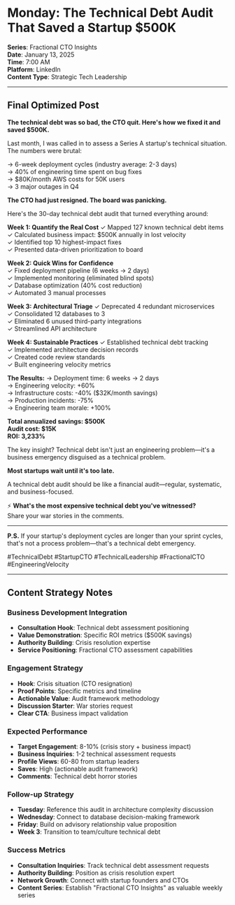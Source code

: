 # Monday: The Technical Debt Audit That Saved a Startup $500K

**Series**: Fractional CTO Insights  
**Date**: January 13, 2025  
**Time**: 7:00 AM  
**Platform**: LinkedIn  
**Content Type**: Strategic Tech Leadership  

---

## Final Optimized Post

**The technical debt was so bad, the CTO quit. Here's how we fixed it and saved $500K.**

Last month, I was called in to assess a Series A startup's technical situation. The numbers were brutal:

→ 6-week deployment cycles (industry average: 2-3 days)  
→ 40% of engineering time spent on bug fixes  
→ $80K/month AWS costs for 50K users  
→ 3 major outages in Q4  

**The CTO had just resigned. The board was panicking.**

Here's the 30-day technical debt audit that turned everything around:

**Week 1: Quantify the Real Cost**
✓ Mapped 127 known technical debt items  
✓ Calculated business impact: $500K annually in lost velocity  
✓ Identified top 10 highest-impact fixes  
✓ Presented data-driven prioritization to board  

**Week 2: Quick Wins for Confidence**  
✓ Fixed deployment pipeline (6 weeks → 2 days)  
✓ Implemented monitoring (eliminated blind spots)  
✓ Database optimization (40% cost reduction)  
✓ Automated 3 manual processes  

**Week 3: Architectural Triage**
✓ Deprecated 4 redundant microservices  
✓ Consolidated 12 databases to 3  
✓ Eliminated 6 unused third-party integrations  
✓ Streamlined API architecture  

**Week 4: Sustainable Practices**
✓ Established technical debt tracking  
✓ Implemented architecture decision records  
✓ Created code review standards  
✓ Built engineering velocity metrics  

**The Results:**
→ Deployment time: 6 weeks → 2 days  
→ Engineering velocity: +60%  
→ Infrastructure costs: -40% ($32K/month savings)  
→ Production incidents: -75%  
→ Engineering team morale: +100%  

**Total annualized savings: $500K**  
**Audit cost: $15K**  
**ROI: 3,233%**

The key insight? Technical debt isn't just an engineering problem—it's a business emergency disguised as a technical problem.

**Most startups wait until it's too late.**

A technical debt audit should be like a financial audit—regular, systematic, and business-focused.

⚡ **What's the most expensive technical debt you've witnessed?**  
Share your war stories in the comments.

---

**P.S.** If your startup's deployment cycles are longer than your sprint cycles, that's not a process problem—that's a technical debt emergency. 

#TechnicalDebt #StartupCTO #TechnicalLeadership #FractionalCTO #EngineeringVelocity

---

## Content Strategy Notes

### Business Development Integration
- **Consultation Hook**: Technical debt assessment positioning
- **Value Demonstration**: Specific ROI metrics ($500K savings)
- **Authority Building**: Crisis resolution expertise
- **Service Positioning**: Fractional CTO assessment capabilities

### Engagement Strategy
- **Hook**: Crisis situation (CTO resignation)
- **Proof Points**: Specific metrics and timeline
- **Actionable Value**: Audit framework methodology
- **Discussion Starter**: War stories request
- **Clear CTA**: Business impact validation

### Expected Performance
- **Target Engagement**: 8-10% (crisis story + business impact)
- **Business Inquiries**: 1-2 technical assessment requests
- **Profile Views**: 60-80 from startup leaders
- **Saves**: High (actionable audit framework)
- **Comments**: Technical debt horror stories

### Follow-up Strategy
- **Tuesday**: Reference this audit in architecture complexity discussion
- **Wednesday**: Connect to database decision-making framework
- **Friday**: Build on advisory relationship value proposition
- **Week 3**: Transition to team/culture technical debt

### Success Metrics
- **Consultation Inquiries**: Track technical debt assessment requests
- **Authority Building**: Position as crisis resolution expert
- **Network Growth**: Connect with startup founders and CTOs
- **Content Series**: Establish "Fractional CTO Insights" as valuable weekly series